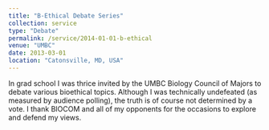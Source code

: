 ```yaml
---
title: "B-Ethical Debate Series"
collection: service
type: "Debate"
permalink: /service/2014-01-01-b-ethical
venue: "UMBC"
date: 2013-03-01
location: "Catonsville, MD, USA"
---
```


In grad school I was thrice invited by the UMBC Biology Council of
Majors to debate various bioethical topics.  Although I was
technically undefeated (as measured by audience polling), the truth is
of course not determined by a vote.  I thank BIOCOM and all of my
opponents for the occasions to explore and defend my views.